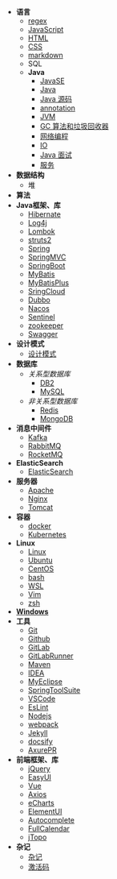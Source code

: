 - **语言**
    - [regex](doc/regex.md)
    - [JavaScript](doc/JavaScript.md)
    - [HTML](doc/HTML.md)
    - [CSS](doc/CSS.md)
    - [markdown](doc/markdown.md)
    - SQL
    - **Java**
        - [JavaSE](doc/JavaSE.md)
        - [Java](doc/Java.md)
        - [Java 源码](doc/Java源码.md)
        - [annotation](doc/annotation.md)
        - [JVM](doc/JVM.md)
        - [GC 算法和垃圾回收器](doc/GC.md)
        - [网络编程](doc/net.md)
        - [IO](doc/IO.md)
        - [Java 面试](doc/Java面试.md)
        - [服务](doc/service.md)
- **数据结构**
    - 堆
- **算法**
- **Java框架、库**
    - [Hibernate](doc/Hibernate.md)
    - [Log4j](doc/Log4j.md)
    - [Lombok](doc/Lombok.md)
    - [struts2](doc/struts2.md)
    - [Spring](doc/Spring.md)
    - [SpringMVC](doc/SpringMVC.md)
    - [SpringBoot](doc/SpringBoot.md)
    - [MyBatis](doc/MyBatis.md)
    - [MyBatisPlus](doc/MyBatisPlus.md)
    - [SringCloud](doc/SpringCloud.md)
    - [Dubbo](doc/Dubbo.md)
    - [Nacos](doc/nacos.md)
    - [Sentinel](doc/Sentinel.md)
    - [zookeeper](doc/zookeeper.md)
    - [Swagger](doc/Swagger.md)
- **设计模式**
    - [设计模式](doc/designPattern.md)
- **数据库**
    - _关系型数据库_
        - [DB2](doc/DB2.md)
        - [MySQL](doc/MySQL.md)
    - _非关系型数据库_
        - [Redis](doc/Redis.md)
        - [MongoDB](doc/MongoDB.md)
- **消息中间件**
    - [Kafka](doc/Kafka.md)
    - [RabbitMQ](doc/RabbitMQ.md)
    - [RocketMQ](doc/RocketMQ.md)
- **ElasticSearch**
    - [ElasticSearch](doc/ElasticSearch.md)
- **服务器**
    - [Apache](doc/Apache.md)
    - [Nginx](doc/Nginx.md)
    - [Tomcat](doc/Tomcat.md)
- **容器**
    - [docker](doc/docker.md)
    - [Kubernetes](doc/k8s.md)
- **Linux**
    - [Linux](doc/Linux.md)
    - [Ubuntu](doc/Ubuntu.md)
    - [CentOS](doc/CentOS.md)
    - [bash](doc/bash.md)
    - [WSL](doc/WSL.md)
    - [Vim](doc/Vim.md)
    - [zsh](doc/zsh.md)
- **[Windows](doc/Windows.md)**
- **工具**
    - [Git](doc/Git.md)
    - [Github](doc/Github.md)
    - [GitLab](doc/GitLab.md)
    - [GitLabRunner](doc/GitLabRunner.md)
    - [Maven](doc/Maven.md)
    - [IDEA](doc/IDEA.md)
    - [MyEclipse](doc/MyEclipse.md)
    - [SpringToolSuite](doc/SpringToolSuite.md)
    - [VSCode](doc/VSCode.md)
    - [EsLint](doc/EsLint.md)
    - [Nodejs](doc/Nodejs.md)
    - [webpack](doc/webpack.md)
    - [Jekyll](doc/Jekyll.md)
    - [docsify](doc/docsify.md)
    - [AxurePR](doc/AxurePR.md)
- **前端框架、库**
    - [jQuery](doc/jQuery.md)
    - [EasyUI](doc/EasyUI.md)
    - [Vue](doc/Vue.md)
    - [Axios](doc/Axios.md)
    - [eCharts](doc/eCharts.md)
    - [ElementUI](doc/ElementUI.md)
    - [Autocomplete](doc/Autocomplete.md)
    - [FullCalendar](doc/FullCalendar.md)
    - [jTopo](doc/jTopo.md)
- **杂记**
    - [杂记](doc/emmm.md)
    - [激活码](doc/jihuoma.md)
